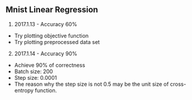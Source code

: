 ## Mnist Linear Regression

1. 2017.1.13 - Accuracy 60%
  - Try plotting objective function
  - Try plotting preprocessed data set

2. 2017.1.14 - Accuracy 90%
  - Achieve 90% of correctness
  - Batch size: 200
  - Step size: 0.0001
  - The reason why the step size is not 0.5 may be the unit size of cross-entropy function. 
